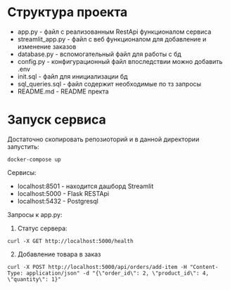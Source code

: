 # Структура проекта

* app.py - файл с реализованным RestApi функционалом сервиса
* streamlit_app.py - файл c веб функционалом для добавление и изменение заказов
* database.py - вспомогательный файл для работы с бд
* config.py - конфигурационный файл впоследствии можно добавить .env
* init.sql - файл для инициализации бд
* sql_queries.sql - файл содержит необходимые по тз запросы
* README.md - README пректа

# Запуск сервиса
Достаточно скопировать репозиоторий и в данной директории запустить:
```
docker-compose up 
```
Сервисы:
* localhost:8501 - находится дашборд Streamlit  
* localhost:5000 - Flask RESTApi
* localhost:5432 - Postgresql 

Запросы к app.py:
1) Статус сервера:
```
curl -X GET http://localhost:5000/health
```
2) Добавление товара в заказ
```
curl -X POST http://localhost:5000/api/orders/add-item -H "Content-Type: application/json" -d "{\"order_id\": 2, \"product_id\": 4, \"quantity\": 1}"
```